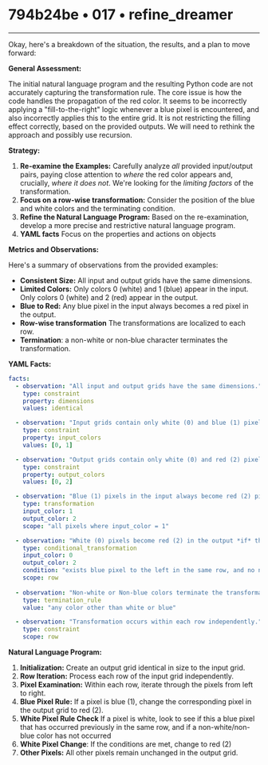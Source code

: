 # 794b24be • 017 • refine_dreamer

---
Okay, here's a breakdown of the situation, the results, and a plan to move forward:

**General Assessment:**

The initial natural language program and the resulting Python code are not accurately capturing the transformation rule. The core issue is how the code handles the propagation of the red color. It seems to be incorrectly applying a "fill-to-the-right" logic whenever a blue pixel is encountered, and also incorrectly applies this to the entire grid. It is not restricting the filling effect correctly, based on the provided outputs. We will need to rethink the approach and possibly use recursion.

**Strategy:**

1.  **Re-examine the Examples:** Carefully analyze *all* provided input/output pairs, paying close attention to *where* the red color appears and, crucially, *where it does not*. We're looking for the *limiting factors* of the transformation.
2.  **Focus on a row-wise transformation:** Consider the position of the blue and white colors and the terminating condition.
3.  **Refine the Natural Language Program:** Based on the re-examination, develop a more precise and restrictive natural language program.
4. **YAML facts** Focus on the properties and actions on objects

**Metrics and Observations:**

Here's a summary of observations from the provided examples:

*   **Consistent Size:** All input and output grids have the same dimensions.
*   **Limited Colors:** Only colors 0 (white) and 1 (blue) appear in the input. Only colors 0 (white) and 2 (red) appear in the output.
*   **Blue to Red:** Any blue pixel in the input always becomes a red pixel in the output.
*    **Row-wise transformation** The transformations are localized to each row.
*   **Termination**: a non-white or non-blue character terminates the transformation.

**YAML Facts:**

```yaml
facts:
  - observation: "All input and output grids have the same dimensions."
    type: constraint
    property: dimensions
    values: identical

  - observation: "Input grids contain only white (0) and blue (1) pixels."
    type: constraint
    property: input_colors
    values: [0, 1]

  - observation: "Output grids contain only white (0) and red (2) pixels."
    type: constraint
    property: output_colors
    values: [0, 2]

  - observation: "Blue (1) pixels in the input always become red (2) pixels in the output."
    type: transformation
    input_color: 1
    output_color: 2
    scope: "all pixels where input_color = 1"

  - observation: "White (0) pixels become red (2) in the output *if* they are to the right of a blue (1) pixel within the same row, and there are only white pixels between them"
    type: conditional_transformation
    input_color: 0
    output_color: 2
    condition: "exists blue pixel to the left in the same row, and no non-white pixels are in between."
    scope: row
    
  - observation: "Non-white or Non-blue colors terminate the transformation"
    type: termination_rule
    value: "any color other than white or blue"

  - observation: "Transformation occurs within each row independently."
    type: constraint
    scope: row

```

**Natural Language Program:**

1.  **Initialization:** Create an output grid identical in size to the input grid.
2.  **Row Iteration:** Process each row of the input grid independently.
3.  **Pixel Examination:** Within each row, iterate through the pixels from left to right.
4.  **Blue Pixel Rule:** If a pixel is blue (1), change the corresponding pixel in the output grid to red (2).
5. **White Pixel Rule Check** If a pixel is white, look to see if this a blue pixel that has occurred previously in the same row, and if a non-white/non-blue color has not occurred
6. **White Pixel Change**: If the conditions are met, change to red (2)
7.  **Other Pixels:** All other pixels remain unchanged in the output grid.


